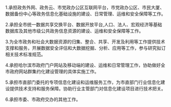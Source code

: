 1.承担政务外网、政务云、市党政办公区互联网平台，市党政办公区、市民大厦、数据备份中心等政务信息化基础设施的建设、日常管理、运维和安全保障等工作。

2.承担全市统一数据共享交换平台、数据开放平台,人口、法人、宏观经济等基础数据库及其他市级公共政务信息资源的建设、运维和安全保障等工作。

3.为全市政务和社会大数据资源的归集、整合、共享、开发及利用等工作提供技术支撑和服务，开展数据安全评估和大数据挖掘、分析、应用等工作，参与研究拟订相关技术标准规范。

4.承担哈尔滨市政府门户网站及移动端的建设、运维和日常管理工作，协助做好全市政府网站群集约化建设管理的具体实施工作。

5.承担市直部门委托的专项信息化建设和运维服务工作，为市直部门行业信息化建设提供技术支持和服务保障。协助行业主管部门对信息化建设项目进行技术把关。

6.承担市委、市政府交办的其他工作。